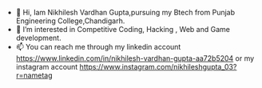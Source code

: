 - 👋 Hi, Iam Nikhilesh Vardhan Gupta,pursuing my Btech from Punjab Engineering College,Chandigarh.
- 👀 I’m interested in Competitive Coding, Hacking , Web and Game development.
- 📫 You can reach me through my linkedin account https://www.linkedin.com/in/nikhilesh-vardhan-gupta-aa72b5204 or  my instagram account https://www.instagram.com/nikhileshgupta_03?r=nametag
